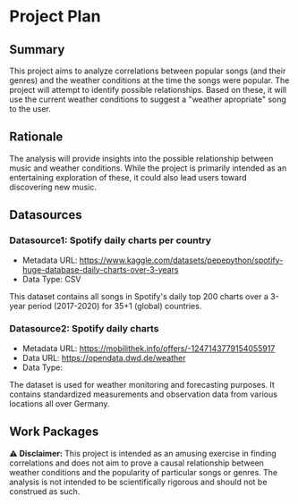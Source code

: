 # Project Plan

## Summary

This project aims to analyze correlations between popular songs (and their genres) and the weather conditions at the time the songs were popular. The project will attempt to identify possible relationships. Based on these, it will use the current weather conditions to suggest a "weather apropriate" song to the user.

## Rationale

The analysis will provide insights into the possible relationship between music and weather conditions. While the project is primarily intended as an entertaining exploration of these, it could also lead users toward discovering new music.

## Datasources

<!-- WIP -->

### Datasource1: Spotify daily charts per country

* Metadata URL: https://www.kaggle.com/datasets/pepepython/spotify-huge-database-daily-charts-over-3-years
* Data Type: CSV

This dataset contains all songs in Spotify's daily top 200 charts over a 3-year period (2017-2020) for 35+1 (global) countries.

### Datasource2: Spotify daily charts

* Metadata URL: https://mobilithek.info/offers/-1247143779154055917
* Data URL: https://opendata.dwd.de/weather
* Data Type: 

The dataset is used for weather monitoring and forecasting purposes. It contains standardized measurements and observation data from various locations all over Germany.

## Work Packages

<!-- TODO -->


**:warning: Disclaimer:** This project is intended as an amusing exercise in finding correlations and does not aim to prove a causal relationship between weather conditions and the popularity of particular songs or genres. The analysis is not intended to be scientifically rigorous and should not be construed as such.
